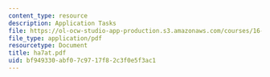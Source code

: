 ```yaml
---
content_type: resource
description: Application Tasks
file: https://ol-ocw-studio-app-production.s3.amazonaws.com/courses/16-20-structural-mechanics-fall-2002/bf949330abf07c9717f82c3f0e5f3ac1_ha7at.pdf
file_type: application/pdf
resourcetype: Document
title: ha7at.pdf
uid: bf949330-abf0-7c97-17f8-2c3f0e5f3ac1
---
```

